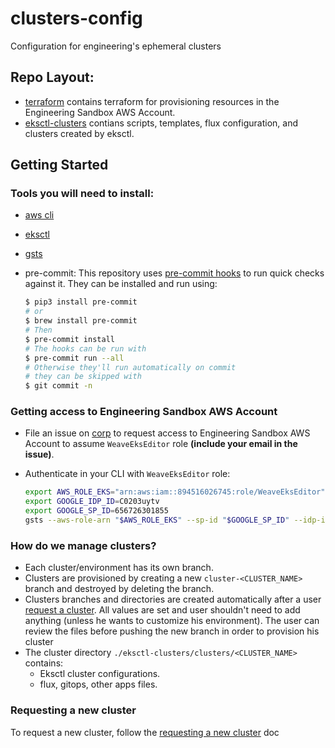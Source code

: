 # clusters-config
Configuration for engineering's ephemeral clusters

## Repo Layout:
- [terraform](./terraform/) contains terraform for provisioning resources in the Engineering Sandbox AWS Account.
- [eksctl-clusters](./eksctl-clusters/) contians scripts, templates, flux configuration, and clusters created by eksctl.

## Getting Started
### Tools you will need to install:
- [aws cli](https://docs.aws.amazon.com/cli/latest/userguide/getting-started-install.html)
- [eksctl](https://eksctl.io/introduction/#installation)
- [gsts](https://github.com/ruimarinho/gsts)
- pre-commit: This repository uses [pre-commit hooks](https://pre-commit.com/) to run quick
checks against it. They can be installed and run using:

    ```bash
    $ pip3 install pre-commit
    # or
    $ brew install pre-commit
    # Then
    $ pre-commit install
    # The hooks can be run with
    $ pre-commit run --all
    # Otherwise they'll run automatically on commit
    # they can be skipped with
    $ git commit -n
    ```

### Getting access to Engineering Sandbox AWS Account

- File an issue on [corp](https://github.com/weaveworks/corp) to request access to Engineering Sandbox AWS Account to assume `WeaveEksEditor` role **(include your email in the issue)**.

- Authenticate in your CLI with `WeaveEksEditor` role:
    ```bash
    export AWS_ROLE_EKS="arn:aws:iam::894516026745:role/WeaveEksEditor"
    export GOOGLE_IDP_ID=C0203uytv
    export GOOGLE_SP_ID=656726301855
    gsts --aws-role-arn "$AWS_ROLE_EKS" --sp-id "$GOOGLE_SP_ID" --idp-id "$GOOGLE_IDP_ID" --username <YOUR_EMAIL>
    ```

### How do we manage clusters?
- Each cluster/environment has its own branch.
- Clusters are provisioned by creating a new `cluster-<CLUSTER_NAME>` branch and destroyed by deleting the branch.
- Clusters branches and directories are created automatically after a user [request a cluster](./docs/cluster.md#requesting-a-cluster). All values are set and user shouldn't need to add anything (unless he wants to customize his environment). The user can review the files before pushing the new branch in order to provision his cluster
- The cluster directory `./eksctl-clusters/clusters/<CLUSTER_NAME>` contains:
    - Eksctl cluster configurations.
    - flux, gitops, other apps files.

### Requesting a new cluster
To request a new cluster, follow the [requesting a new cluster](./docs/cluster.md#requesting-a-cluster) doc
